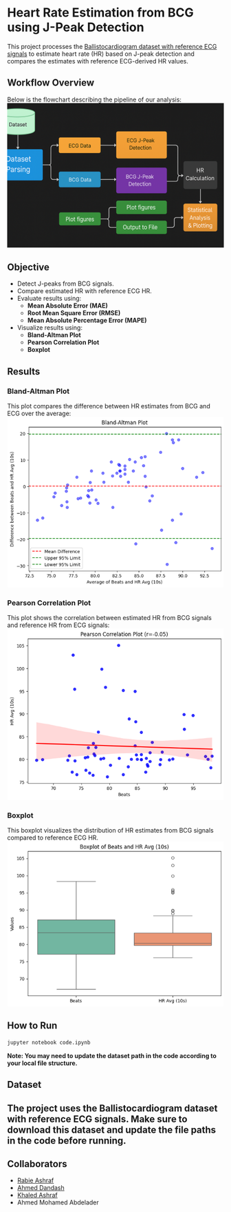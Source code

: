 # Heart Rate Estimation from BCG using J-Peak Detection

This project processes the [Ballistocardiogram dataset with reference ECG signals](https://figshare.com/articles/dataset/A_ballistocardiogram_dataset_with_reference_sensor_signals_in_long-term_natural_sleep_environments/26013157?file=46976602) to estimate heart rate (HR) based on J-peak detection and compares the estimates with reference ECG-derived HR values.

## Workflow Overview
Below is the flowchart describing the pipeline of our analysis:
![Workflow Diagram](results/Diagram.png)

## Objective
- Detect J-peaks from BCG signals.
- Compare estimated HR with reference ECG HR.
- Evaluate results using:
  - **Mean Absolute Error (MAE)**
  - **Root Mean Square Error (RMSE)**
  - **Mean Absolute Percentage Error (MAPE)**
- Visualize results using:
  - **Bland-Altman Plot**
  - **Pearson Correlation Plot**
  - **Boxplot**

## Results
### Bland-Altman Plot
This plot compares the difference between HR estimates from BCG and ECG over the average:
![Bland-Altman Plot](results/Bland-Altman%20Plot.PNG)

### Pearson Correlation Plot
This plot shows the correlation between estimated HR from BCG signals and reference HR from ECG signals:
![Pearson Correlation](results/PearsonCorrelation.png)

### Boxplot
This boxplot visualizes the distribution of HR estimates from BCG signals compared to reference ECG HR.
![Boxplot](results/boxplot.png)
## How to Run
```bash
jupyter notebook code.ipynb
```
**Note: You may need to update the dataset path in the code according to your local file structure.**
## Dataset
The project uses the Ballistocardiogram dataset with reference ECG signals. Make sure to download this dataset and update the file paths in the code before running.
---
## Collaborators

- [Rabie Ashraf](https://github.com/RabieAshraf)
- [Ahmed Dandash](https://github.com/AhmedDandash)
- [Khaled Ashraf](https://github.com/KhaledAshrafAhmed)
- Ahmed Mohamed Abdelader

